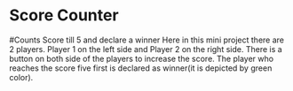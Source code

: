 # Score Counter
#Counts Score till 5 and declare a winner
Here in this mini project there are 2 players.
Player 1 on the left side and Player 2 on the right side.
There is a button on both side of the players to increase the score. 
The player who reaches the score five first is declared as winner(it is depicted by green color).


